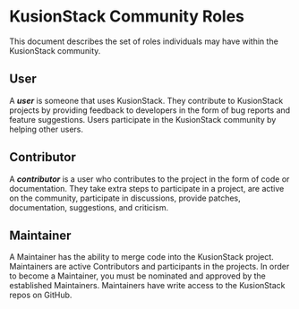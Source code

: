 # KusionStack Community Roles

This document describes the set of roles individuals may have within the KusionStack community.

## User

A ***user*** is someone that uses KusionStack. They contribute to KusionStack projects by providing feedback to developers in the form of bug reports and feature suggestions. Users participate in the KusionStack community by helping other users.

## Contributor

A ***contributor*** is a user who contributes to the project in the form of code or documentation. They take extra steps to participate in a project, are active on the community, participate in discussions, provide patches, documentation, suggestions, and criticism. 

## Maintainer

A Maintainer has the ability to merge code into the KusionStack project. Maintainers are active Contributors and participants in the projects. In order to become a Maintainer, you must be nominated and approved by the established Maintainers. Maintainers have write access to the KusionStack repos on GitHub.

